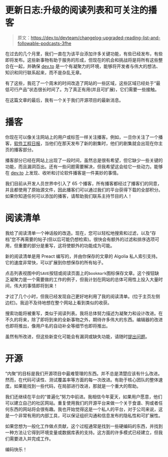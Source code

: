 # 更新日志:升级的阅读列表和可关注的播客

> 原文：<https://dev.to/devteam/changelog-upgraded-reading-list-and-followable-podcasts-3fhe>

在过去的几个月里，我们一直在为该平台添加许多关键功能，有些已经发布，有些即将发布。这些新事物有助于服务的形成，但现在的机会和挑战将是将所有这些整合在一起，并确保 [dev.to](https://dev.to/) 是一个有凝聚力的环境，能够将开发者与伟大的想法、知识和同行联系起来，而不是杂乱无章。

有了这些，我花了一个周末的时间改造了网站的一些区域，这些区域已经处于“最低可行产品”状态很长时间了。为了真正有用(并且可扩展)，它们需要一些接触。

在这篇文章的最后，我有一个关于我们开源项目的最新消息。

# 播客

你现在可以像关注网站上的用户或标签一样关注播客。例如，一旦你关注了一个播客，[软件工程日报](https://dev.to/sedaily)，当他们在那天发布了新的剧集时，他们的剧集就会出现在你主页的播客部分。

播客部分已经在网站上出现了一段时间，虽然总是很有希望，但它缺少一些关键的功能，而且漏洞百出。还有一些问题需要解决，但我希望这会给它一些动力。能够在 [dev.to](https://dev.to/) 上发现、收听和讨论软件播客是一件美妙的事情。

我们目前从开发人员世界中引入了 65 个播客，所有播客都经过了播客们的同意，并且都使用了原始源文件，因此播客们可以通过我们的平台获得下载的全部积分。如果你知道任何可以添加的播客，请帮助我们联系主持节目的人！

# 阅读清单

我给了阅读清单一个神话般的改造。现在，您可以轻松地搜索和过滤，以及“存档”您不再需要的帖子(但以后可能仍想检索)。很快会有额外的过滤和排序选项可用，但重要的部分是重写，这将使额外的功能成为可能。

新的阅读清单是用 Preact 编写的，并由你保存的文章的 Algolia 私人索引支持。它的速度非常快，可以扩展到你想保存的所有帖子。

点击列表视图中的`SAVE`按钮或阅读页面上的`bookmark`图标保存文章。这个按钮缺乏凝聚力是一个需要做的工作的例子，但我计划在网站的总体可用性上投入大量时间，伟大的事情即将到来！

才过了几个小时，但我已经发现自己更好地利用了我的阅读清单。(位于主页左侧边栏)。我迫不及待地想在整个网站上看到类似的收获。

搜索功能将被重写，类似于阅读列表。我将总体努力描述为凝聚力和设计改进。在不久的将来，除了即将到来的全新事物之外，期待许多伟大的东西。编辑器的改进也即将推出，像用户名的自动补全等细节也即将推出。

虽然有所改进，但这些新变化可能会有漏洞或缺失功能，请随时[提出问题](https://github.com/thepracticaldev/dev.to/issues)。

# 开源

“内聚”的目标是我们开源项目中最难管理的东西。并不总是清楚应该有什么改进。然而，在代码可读性、测试覆盖率等方面的每一次改进。有助于核心团队的整体速度。如果能找到一些代码，在局部进行改进，那就是一个重大的帮助。

我们还继续在平台的“普遍化”努力中前进。我相信今年夏天，如果用户愿意，他们可以建立自己的社区网站。重复使用我们的开源平台来做一个关于食谱、狗或者任何东西的网站将会很有趣。我也开始觉得这是一个私人的平台，对于公司来说，这是一个非常有用的内部工具，可以保证组织沟通和信息发布的隐私性和可扩展性。

如果您想为一般化工作做点贡献，这个过程通常是找到一些硬编码的东西，并找到一种方法让它得到环境变量或数据库表的支持。这方面的许多模式已经建立，但我们需要进入并完成工作。

编码快乐！